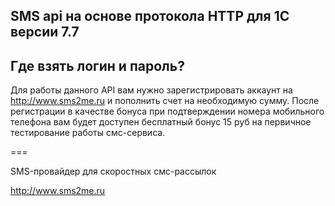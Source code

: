 ## SMS api на основе протокола HTTP для 1С версии 7.7

## Где взять логин и пароль?

Для работы данного API вам нужно зарегистрировать аккаунт на http://www.sms2me.ru и пополнить счет на необходимую сумму. После регистрации в качестве бонуса при подтверждении номера мобильного телефона вам будет доступен бесплатный бонус 15 руб на первичное тестирование работы смс-сервиса.

===

SMS-провайдер для скоростных смс-рассылок

http://www.sms2me.ru
